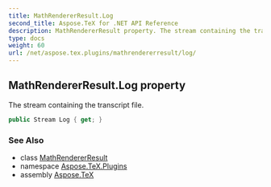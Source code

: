 ```yaml
---
title: MathRendererResult.Log
second_title: Aspose.TeX for .NET API Reference
description: MathRendererResult property. The stream containing the transcript file
type: docs
weight: 60
url: /net/aspose.tex.plugins/mathrendererresult/log/
---
```

## MathRendererResult.Log property

The stream containing the transcript file.

```csharp
public Stream Log { get; }
```

### See Also

* class [MathRendererResult](../)
* namespace [Aspose.TeX.Plugins](../../mathrendererresult/)
* assembly [Aspose.TeX](../../../)


